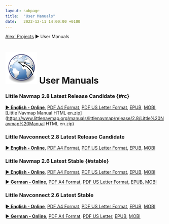 ```yaml
---
layout: subpage
title:  "User Manuals"
date:   2022-12-11 14:00:00 +0100
---
```

[Alex’ Projects](index.html) ► User Manuals

# ![User Manuals](/assets/images/navroute.png) User Manuals

### Little Navmap 2.8 Latest Release Candidate {#rc}

**[► English - Online](https://www.littlenavmap.org/manuals/littlenavmap/release/2.8/en/)**, [PDF A4 Format](https://www.littlenavmap.org/manuals/littlenavmap/release/2.8/littlenavmap_book_en_a4.pdf), [PDF US Letter Format](https://www.littlenavmap.org/manuals/littlenavmap/release/2.8/littlenavmap_book_en_letter.pdf), [EPUB](https://www.littlenavmap.org/manuals/littlenavmap/release/2.8/littlenavmap_book_en.epub), [MOBI](https://www.littlenavmap.org/manuals/littlenavmap/release/2.8/littlenavmap_book_en.mobi), [Little Navmap Manual HTML en.zip](https://www.littlenavmap.org/manuals/littlenavmap/release/2.8/Little%20Navmap%20Manual HTML en.zip)

### Little Navconnect 2.8 Latest Release Candidate

**[► English - Online](https://www.littlenavmap.org/manuals/littlenavconnect/release/2.8/en/)**, [PDF A4 Format](https://www.littlenavmap.org/manuals/littlenavconnect/release/2.8/littlenavconnect_book_en_a4.pdf), [PDF US Letter Format](https://www.littlenavmap.org/manuals/littlenavconnect/release/2.8/littlenavconnect_book_en_letter.pdf), [EPUB](https://www.littlenavmap.org/manuals/littlenavconnect/release/2.8/littlenavconnect_book_en.epub), [MOBI](https://www.littlenavmap.org/manuals/littlenavconnect/release/2.8/littlenavconnect_book_en.mobi)


### Little Navmap 2.6 Latest Stable {#stable}

**[► English - Online](https://www.littlenavmap.org/manuals/littlenavmap/release/latest/en/)**, [PDF A4 Format](https://www.littlenavmap.org/manuals/littlenavmap/release/latest/littlenavmap_book_en_a4.pdf), [PDF US Letter Format](https://www.littlenavmap.org/manuals/littlenavmap/release/latest/littlenavmap_book_en_letter.pdf), [EPUB](https://www.littlenavmap.org/manuals/littlenavmap/release/latest/littlenavmap_book_en.epub), [MOBI](https://www.littlenavmap.org/manuals/littlenavmap/release/latest/littlenavmap_book_en.mobi)

**[► German - Online](https://www.littlenavmap.org/manuals/littlenavmap/release/latest/de/)**, [PDF A4 Format](https://www.littlenavmap.org/manuals/littlenavmap/release/latest/littlenavmap_book_de_a4.pdf), [PDF US Letter Format](https://www.littlenavmap.org/manuals/littlenavmap/release/latest/littlenavmap_book_de_letter.pdf), [EPUB](https://www.littlenavmap.org/manuals/littlenavmap/release/latest/littlenavmap_book_de.epub), [MOBI](https://www.littlenavmap.org/manuals/littlenavmap/release/latest/littlenavmap_book_de.mobi)

### Little Navconnect 2.6 Latest Stable

**[► English - Online](https://www.littlenavmap.org/manuals/littlenavconnect/release/latest/en/)**, [PDF A4 Format](https://www.littlenavmap.org/manuals/littlenavconnect/release/latest/littlenavconnect_book_en_a4.pdf), [PDF US Letter Format](https://www.littlenavmap.org/manuals/littlenavconnect/release/latest/littlenavconnect_book_en_letter.pdf), [EPUB](https://www.littlenavmap.org/manuals/littlenavconnect/release/latest/littlenavconnect_book_en.epub), [MOBI](https://www.littlenavmap.org/manuals/littlenavconnect/release/latest/littlenavconnect_book_en.mobi)

**[► German - Online](https://www.littlenavmap.org/manuals/littlenavconnect/release/latest/de/)**, [PDF A4 Format](https://www.littlenavmap.org/manuals/littlenavconnect/release/latest/littlenavconnect_book_de_a4.pdf), [PDF US Letter](https://www.littlenavmap.org/manuals/littlenavconnect/release/latest/littlenavconnect_book_de_letter.pdf), [EPUB](https://www.littlenavmap.org/manuals/littlenavconnect/release/latest/littlenavconnect_book_de.epub), [MOBI](https://www.littlenavmap.org/manuals/littlenavconnect/release/latest/littlenavconnect_book_de.mobi)

